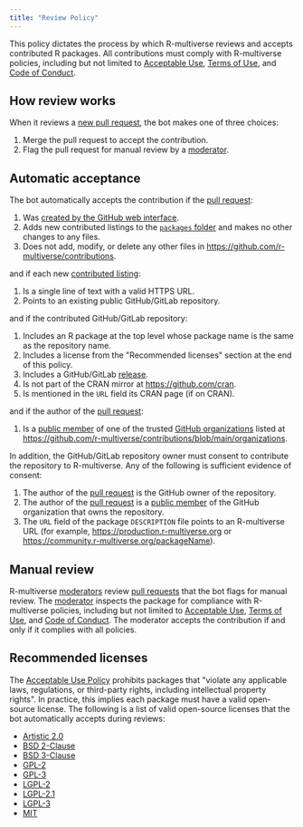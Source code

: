 ```yaml
---
title: "Review Policy"
---
```


This policy dictates the process by which R-multiverse reviews and accepts contributed R packages.
All contributions must comply with R-multiverse policies, including but not limited to [Acceptable Use](aup.md), [Terms of Use](terms.md), and [Code of Conduct](conduct.md).

## How review works

When it reviews a [new pull request](https://github.com/r-multiverse/contributions/pulls), the bot makes one of three choices:

1. Merge the pull request to accept the contribution.
2. Flag the pull request for manual review by a [moderator](governance.md#moderator).

## Automatic acceptance

The bot automatically accepts the contribution if the [pull request](https://github.com/r-multiverse/contributions/pulls):

1. Was [created by the GitHub web interface](contributors.md).
1. Adds new contributed listings to the [`packages` folder](https://github.com/r-multiverse/contributions/tree/main/packages) and makes no other changes to any files.
1. Does not add, modify, or delete any other files in <https://github.com/r-multiverse/contributions>.

and if each new [contributed listing](https://github.com/r-multiverse/contributions/tree/main/packages):

1. Is a single line of text with a valid HTTPS URL.
1. Points to an existing public GitHub/GitLab repository.

and if the contributed GitHub/GitLab repository:

1. Includes an R package at the top level whose package name is the same as the repository name.
1. Includes a license from the "Recommended licenses" section at the end of this policy.
1. Includes a GitHub/GitLab [release](https://docs.github.com/en/repositories/releasing-projects-on-github/about-releases).
1. Is not part of the CRAN mirror at <https://github.com/cran>.
1. Is mentioned in the `URL` field its CRAN page (if on CRAN).

and if the author of the [pull request](https://github.com/r-multiverse/contributions/pulls):

1. Is a [public member](https://docs.github.com/en/account-and-profile/setting-up-and-managing-your-personal-account-on-github/managing-your-membership-in-organizations/publicizing-or-hiding-organization-membership) of one of the trusted [GitHub organizations](https://docs.github.com/en/organizations/collaborating-with-groups-in-organizations/about-organizations) listed at <https://github.com/r-multiverse/contributions/blob/main/organizations>.

In addition, the GitHub/GitLab repository owner must consent to contribute the repository to R-multiverse. Any of the following is sufficient evidence of consent:

1. The author of the [pull request](https://github.com/r-multiverse/contributions/pulls) is the GitHub owner of the repository.
1. The author of the [pull request](https://github.com/r-multiverse/contributions/pulls) is a [public member](https://docs.github.com/en/account-and-profile/setting-up-and-managing-your-personal-account-on-github/managing-your-membership-in-organizations/publicizing-or-hiding-organization-membership) of the GitHub organization that owns the repository.
1. The `URL` field of the package `DESCRIPTION` file points to an R-multiverse URL (for example, <https://production.r-multiverse.org> or <https://community.r-multiverse.org/packageName>).

## Manual review

R-multiverse [moderators](governance.md#moderator) review [pull requests](https://github.com/r-multiverse/contributions/pulls) that the bot flags for manual review.
The [moderator](governance.md#moderator) inspects the package for compliance with R-multiverse policies, including but not limited to [Acceptable Use](aup.md), [Terms of Use](terms.md), and [Code of Conduct](conduct.md).
The moderator accepts the contribution if and only if it complies with all policies.

## Recommended licenses

The [Acceptable Use Policy](aup.md) prohibits packages that "violate any applicable laws, regulations, or third-party rights, including intellectual property rights".
In practice, this implies each package must have a valid open-source license.
The following is a list of valid open-source licenses that the bot automatically accepts during reviews:

* [Artistic 2.0](https://opensource.org/license/artistic-2-0)
* [BSD 2-Clause](https://opensource.org/license/bsd-2-clause)
* [BSD 3-Clause](https://opensource.org/license/bsd-3-clause)
* [GPL-2](https://opensource.org/license/gpl-2-0)
* [GPL-3](https://opensource.org/license/gpl-3-0)
* [LGPL-2](https://opensource.org/license/lgpl-2-0)
* [LGPL-2.1](https://opensource.org/license/lgpl-2-1)
* [LGPL-3](https://opensource.org/license/lgpl-3-0)
* [MIT](https://opensource.org/license/mit)
